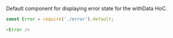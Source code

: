 Default component for displaying error state for the withData HoC.

```js
const Error = require('./error').default;

<Error />
```